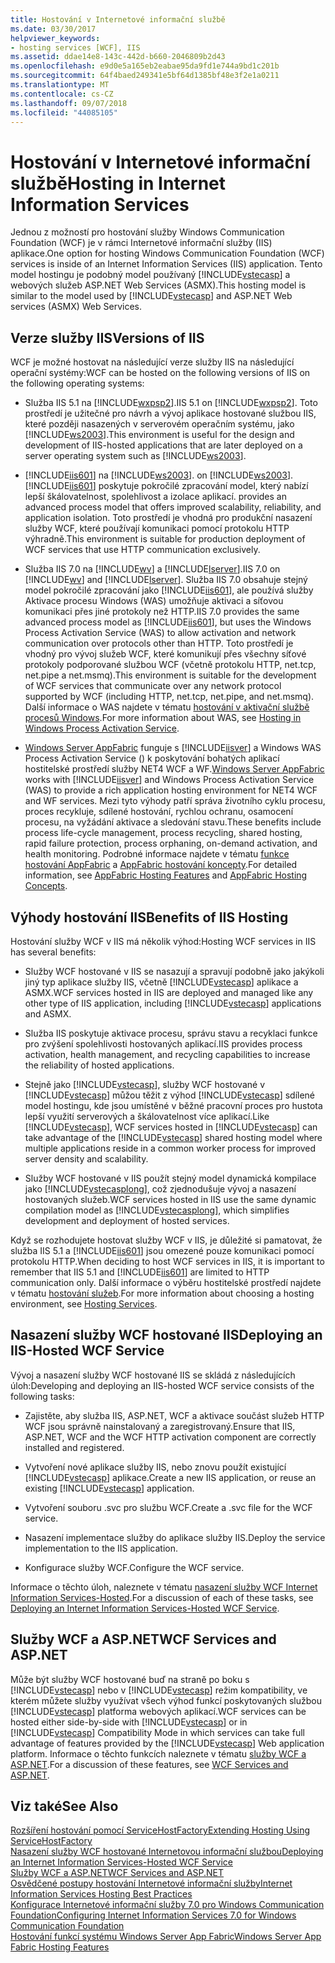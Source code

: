 ```yaml
---
title: Hostování v Internetové informační službě
ms.date: 03/30/2017
helpviewer_keywords:
- hosting services [WCF], IIS
ms.assetid: ddae14e8-143c-442d-b660-2046809b2d43
ms.openlocfilehash: e9d0e5a165eb2eabae95da9fd1e744a9bd1c201b
ms.sourcegitcommit: 64f4baed249341e5bf64d1385bf48e3f2e1a0211
ms.translationtype: MT
ms.contentlocale: cs-CZ
ms.lasthandoff: 09/07/2018
ms.locfileid: "44085105"
---
```

# <a name="hosting-in-internet-information-services"></a><span data-ttu-id="d58c7-102">Hostování v Internetové informační službě</span><span class="sxs-lookup"><span data-stu-id="d58c7-102">Hosting in Internet Information Services</span></span>
<span data-ttu-id="d58c7-103">Jednou z možností pro hostování služby Windows Communication Foundation (WCF) je v rámci Internetové informační služby (IIS) aplikace.</span><span class="sxs-lookup"><span data-stu-id="d58c7-103">One option for hosting Windows Communication Foundation (WCF) services is inside of an Internet Information Services (IIS) application.</span></span> <span data-ttu-id="d58c7-104">Tento model hostingu je podobný model používaný [!INCLUDE[vstecasp](../../../../includes/vstecasp-md.md)] a webových služeb ASP.NET Web Services (ASMX).</span><span class="sxs-lookup"><span data-stu-id="d58c7-104">This hosting model is similar to the model used by [!INCLUDE[vstecasp](../../../../includes/vstecasp-md.md)] and ASP.NET Web services (ASMX) Web Services.</span></span>  
  
## <a name="versions-of-iis"></a><span data-ttu-id="d58c7-105">Verze služby IIS</span><span class="sxs-lookup"><span data-stu-id="d58c7-105">Versions of IIS</span></span>  
 <span data-ttu-id="d58c7-106">WCF je možné hostovat na následující verze služby IIS na následující operační systémy:</span><span class="sxs-lookup"><span data-stu-id="d58c7-106">WCF can be hosted on the following versions of IIS on the following operating systems:</span></span>  
  
-   <span data-ttu-id="d58c7-107">Služba IIS 5.1 na [!INCLUDE[wxpsp2](../../../../includes/wxpsp2-md.md)].</span><span class="sxs-lookup"><span data-stu-id="d58c7-107">IIS 5.1 on [!INCLUDE[wxpsp2](../../../../includes/wxpsp2-md.md)].</span></span> <span data-ttu-id="d58c7-108">Toto prostředí je užitečné pro návrh a vývoj aplikace hostované službou IIS, které později nasazených v serverovém operačním systému, jako [!INCLUDE[ws2003](../../../../includes/ws2003-md.md)].</span><span class="sxs-lookup"><span data-stu-id="d58c7-108">This environment is useful for the design and development of IIS-hosted applications that are later deployed on a server operating system such as [!INCLUDE[ws2003](../../../../includes/ws2003-md.md)].</span></span>  
  
-   [!INCLUDE[iis601](../../../../includes/iis601-md.md)]<span data-ttu-id="d58c7-109"> na [!INCLUDE[ws2003](../../../../includes/ws2003-md.md)].</span><span class="sxs-lookup"><span data-stu-id="d58c7-109"> on [!INCLUDE[ws2003](../../../../includes/ws2003-md.md)].</span></span> [!INCLUDE[iis601](../../../../includes/iis601-md.md)]<span data-ttu-id="d58c7-110"> poskytuje pokročilé zpracování model, který nabízí lepší škálovatelnost, spolehlivost a izolace aplikací.</span><span class="sxs-lookup"><span data-stu-id="d58c7-110"> provides an advanced process model that offers improved scalability, reliability, and application isolation.</span></span> <span data-ttu-id="d58c7-111">Toto prostředí je vhodná pro produkční nasazení služby WCF, které používají komunikaci pomocí protokolu HTTP výhradně.</span><span class="sxs-lookup"><span data-stu-id="d58c7-111">This environment is suitable for production deployment of WCF services that use HTTP communication exclusively.</span></span>  
  
-   <span data-ttu-id="d58c7-112">Služba IIS 7.0 na [!INCLUDE[wv](../../../../includes/wv-md.md)] a [!INCLUDE[lserver](../../../../includes/lserver-md.md)].</span><span class="sxs-lookup"><span data-stu-id="d58c7-112">IIS 7.0 on [!INCLUDE[wv](../../../../includes/wv-md.md)] and [!INCLUDE[lserver](../../../../includes/lserver-md.md)].</span></span> <span data-ttu-id="d58c7-113">Služba IIS 7.0 obsahuje stejný model pokročilé zpracování jako [!INCLUDE[iis601](../../../../includes/iis601-md.md)], ale používá služby Aktivace procesu Windows (WAS) umožňuje aktivaci a síťovou komunikaci přes jiné protokoly než HTTP.</span><span class="sxs-lookup"><span data-stu-id="d58c7-113">IIS 7.0 provides the same advanced process model as [!INCLUDE[iis601](../../../../includes/iis601-md.md)], but uses the Windows Process Activation Service (WAS) to allow activation and network communication over protocols other than HTTP.</span></span> <span data-ttu-id="d58c7-114">Toto prostředí je vhodný pro vývoj služeb WCF, které komunikují přes všechny síťové protokoly podporované službou WCF (včetně protokolu HTTP, net.tcp, net.pipe a net.msmq).</span><span class="sxs-lookup"><span data-stu-id="d58c7-114">This environment is suitable for the development of WCF services that communicate over any network protocol supported by WCF (including HTTP, net.tcp, net.pipe, and net.msmq).</span></span> <span data-ttu-id="d58c7-115">Další informace o WAS najdete v tématu [hostování v aktivační službě procesů Windows](../../../../docs/framework/wcf/feature-details/hosting-in-windows-process-activation-service.md).</span><span class="sxs-lookup"><span data-stu-id="d58c7-115">For more information about WAS, see [Hosting in Windows Process Activation Service](../../../../docs/framework/wcf/feature-details/hosting-in-windows-process-activation-service.md).</span></span>  
  
-   <span data-ttu-id="d58c7-116">[Windows Server AppFabric](https://go.microsoft.com/fwlink/?LinkId=196496) funguje s [!INCLUDE[iisver](../../../../includes/iisver-md.md)] a Windows WAS Process Activation Service () k poskytování bohatých aplikací hostitelské prostředí služby NET4 WCF a WF.</span><span class="sxs-lookup"><span data-stu-id="d58c7-116">[Windows Server AppFabric](https://go.microsoft.com/fwlink/?LinkId=196496) works with [!INCLUDE[iisver](../../../../includes/iisver-md.md)] and Windows Process Activation Service (WAS) to provide a rich application hosting environment for NET4 WCF and WF services.</span></span> <span data-ttu-id="d58c7-117">Mezi tyto výhody patří správa životního cyklu procesu, proces recykluje, sdílené hostování, rychlou ochranu, osamocení procesu, na vyžádání aktivace a sledování stavu.</span><span class="sxs-lookup"><span data-stu-id="d58c7-117">These benefits include process life-cycle management, process recycling, shared hosting, rapid failure protection, process orphaning, on-demand activation, and health monitoring.</span></span> <span data-ttu-id="d58c7-118">Podrobné informace najdete v tématu [funkce hostování AppFabric](https://go.microsoft.com/fwlink/?LinkId=196494) a [AppFabric hostování koncepty](https://go.microsoft.com/fwlink/?LinkId=196495).</span><span class="sxs-lookup"><span data-stu-id="d58c7-118">For detailed information, see [AppFabric Hosting Features](https://go.microsoft.com/fwlink/?LinkId=196494) and [AppFabric Hosting Concepts](https://go.microsoft.com/fwlink/?LinkId=196495).</span></span>  
  
## <a name="benefits-of-iis-hosting"></a><span data-ttu-id="d58c7-119">Výhody hostování IIS</span><span class="sxs-lookup"><span data-stu-id="d58c7-119">Benefits of IIS Hosting</span></span>  
 <span data-ttu-id="d58c7-120">Hostování služby WCF v IIS má několik výhod:</span><span class="sxs-lookup"><span data-stu-id="d58c7-120">Hosting WCF services in IIS has several benefits:</span></span>  
  
-   <span data-ttu-id="d58c7-121">Služby WCF hostované v IIS se nasazují a spravují podobně jako jakýkoli jiný typ aplikace služby IIS, včetně [!INCLUDE[vstecasp](../../../../includes/vstecasp-md.md)] aplikace a ASMX.</span><span class="sxs-lookup"><span data-stu-id="d58c7-121">WCF services hosted in IIS are deployed and managed like any other type of IIS application, including [!INCLUDE[vstecasp](../../../../includes/vstecasp-md.md)] applications and ASMX.</span></span>  
  
-   <span data-ttu-id="d58c7-122">Služba IIS poskytuje aktivace procesu, správu stavu a recyklaci funkce pro zvýšení spolehlivosti hostovaných aplikací.</span><span class="sxs-lookup"><span data-stu-id="d58c7-122">IIS provides process activation, health management, and recycling capabilities to increase the reliability of hosted applications.</span></span>  
  
-   <span data-ttu-id="d58c7-123">Stejně jako [!INCLUDE[vstecasp](../../../../includes/vstecasp-md.md)], služby WCF hostované v [!INCLUDE[vstecasp](../../../../includes/vstecasp-md.md)] můžou těžit z výhod [!INCLUDE[vstecasp](../../../../includes/vstecasp-md.md)] sdílené model hostingu, kde jsou umístěné v běžné pracovní proces pro hustota lepší využití serverových a škálovatelnost více aplikací.</span><span class="sxs-lookup"><span data-stu-id="d58c7-123">Like [!INCLUDE[vstecasp](../../../../includes/vstecasp-md.md)], WCF services hosted in [!INCLUDE[vstecasp](../../../../includes/vstecasp-md.md)] can take advantage of the [!INCLUDE[vstecasp](../../../../includes/vstecasp-md.md)] shared hosting model where multiple applications reside in a common worker process for improved server density and scalability.</span></span>  
  
-   <span data-ttu-id="d58c7-124">Služby WCF hostované v IIS použít stejný model dynamická kompilace jako [!INCLUDE[vstecasplong](../../../../includes/vstecasplong-md.md)], což zjednodušuje vývoj a nasazení hostovaných služeb.</span><span class="sxs-lookup"><span data-stu-id="d58c7-124">WCF services hosted in IIS use the same dynamic compilation model as [!INCLUDE[vstecasplong](../../../../includes/vstecasplong-md.md)], which simplifies development and deployment of hosted services.</span></span>  
  
 <span data-ttu-id="d58c7-125">Když se rozhodujete hostovat služby WCF v IIS, je důležité si pamatovat, že služba IIS 5.1 a [!INCLUDE[iis601](../../../../includes/iis601-md.md)] jsou omezené pouze komunikaci pomocí protokolu HTTP.</span><span class="sxs-lookup"><span data-stu-id="d58c7-125">When deciding to host WCF services in IIS, it is important to remember that IIS 5.1 and [!INCLUDE[iis601](../../../../includes/iis601-md.md)] are limited to HTTP communication only.</span></span> <span data-ttu-id="d58c7-126">Další informace o výběru hostitelské prostředí najdete v tématu [hostování služeb](../../../../docs/framework/wcf/hosting-services.md).</span><span class="sxs-lookup"><span data-stu-id="d58c7-126">For more information about choosing a hosting environment, see [Hosting Services](../../../../docs/framework/wcf/hosting-services.md).</span></span>  
  
## <a name="deploying-an-iis-hosted-wcf-service"></a><span data-ttu-id="d58c7-127">Nasazení služby WCF hostované IIS</span><span class="sxs-lookup"><span data-stu-id="d58c7-127">Deploying an IIS-Hosted WCF Service</span></span>  
 <span data-ttu-id="d58c7-128">Vývoj a nasazení služby WCF hostované IIS se skládá z následujících úloh:</span><span class="sxs-lookup"><span data-stu-id="d58c7-128">Developing and deploying an IIS-hosted WCF service consists of the following tasks:</span></span>  
  
-   <span data-ttu-id="d58c7-129">Zajistěte, aby služba IIS, ASP.NET, WCF a aktivace součást služeb HTTP WCF jsou správně nainstalovaný a zaregistrovaný.</span><span class="sxs-lookup"><span data-stu-id="d58c7-129">Ensure that IIS, ASP.NET, WCF and the WCF HTTP activation component are correctly installed and registered.</span></span>  
  
-   <span data-ttu-id="d58c7-130">Vytvoření nové aplikace služby IIS, nebo znovu použít existující [!INCLUDE[vstecasp](../../../../includes/vstecasp-md.md)] aplikace.</span><span class="sxs-lookup"><span data-stu-id="d58c7-130">Create a new IIS application, or reuse an existing [!INCLUDE[vstecasp](../../../../includes/vstecasp-md.md)] application.</span></span>  
  
-   <span data-ttu-id="d58c7-131">Vytvoření souboru .svc pro službu WCF.</span><span class="sxs-lookup"><span data-stu-id="d58c7-131">Create a .svc file for the WCF service.</span></span>  
  
-   <span data-ttu-id="d58c7-132">Nasazení implementace služby do aplikace služby IIS.</span><span class="sxs-lookup"><span data-stu-id="d58c7-132">Deploy the service implementation to the IIS application.</span></span>  
  
-   <span data-ttu-id="d58c7-133">Konfigurace služby WCF.</span><span class="sxs-lookup"><span data-stu-id="d58c7-133">Configure the WCF service.</span></span>  
  
 <span data-ttu-id="d58c7-134">Informace o těchto úloh, naleznete v tématu [nasazení služby WCF Internet Information Services-Hosted](../../../../docs/framework/wcf/feature-details/deploying-an-internet-information-services-hosted-wcf-service.md).</span><span class="sxs-lookup"><span data-stu-id="d58c7-134">For a discussion of each of these tasks, see [Deploying an Internet Information Services-Hosted WCF Service](../../../../docs/framework/wcf/feature-details/deploying-an-internet-information-services-hosted-wcf-service.md).</span></span>  
  
## <a name="wcf-services-and-aspnet"></a><span data-ttu-id="d58c7-135">Služby WCF a ASP.NET</span><span class="sxs-lookup"><span data-stu-id="d58c7-135">WCF Services and ASP.NET</span></span>  
 <span data-ttu-id="d58c7-136">Může být služby WCF hostované buď na straně po boku s [!INCLUDE[vstecasp](../../../../includes/vstecasp-md.md)] nebo v [!INCLUDE[vstecasp](../../../../includes/vstecasp-md.md)] režim kompatibility, ve kterém můžete služby využívat všech výhod funkcí poskytovaných službou [!INCLUDE[vstecasp](../../../../includes/vstecasp-md.md)] platforma webových aplikací.</span><span class="sxs-lookup"><span data-stu-id="d58c7-136">WCF services can be hosted either side-by-side with [!INCLUDE[vstecasp](../../../../includes/vstecasp-md.md)] or in [!INCLUDE[vstecasp](../../../../includes/vstecasp-md.md)] Compatibility Mode in which services can take full advantage of features provided by the [!INCLUDE[vstecasp](../../../../includes/vstecasp-md.md)] Web application platform.</span></span> <span data-ttu-id="d58c7-137">Informace o těchto funkcích naleznete v tématu [služby WCF a ASP.NET](../../../../docs/framework/wcf/feature-details/wcf-services-and-aspnet.md).</span><span class="sxs-lookup"><span data-stu-id="d58c7-137">For a discussion of these features, see [WCF Services and ASP.NET](../../../../docs/framework/wcf/feature-details/wcf-services-and-aspnet.md).</span></span>  
  
## <a name="see-also"></a><span data-ttu-id="d58c7-138">Viz také</span><span class="sxs-lookup"><span data-stu-id="d58c7-138">See Also</span></span>  
 [<span data-ttu-id="d58c7-139">Rozšíření hostování pomocí ServiceHostFactory</span><span class="sxs-lookup"><span data-stu-id="d58c7-139">Extending Hosting Using ServiceHostFactory</span></span>](../../../../docs/framework/wcf/extending/extending-hosting-using-servicehostfactory.md)  
 [<span data-ttu-id="d58c7-140">Nasazení služby WCF hostované Internetovou informační službou</span><span class="sxs-lookup"><span data-stu-id="d58c7-140">Deploying an Internet Information Services-Hosted WCF Service</span></span>](../../../../docs/framework/wcf/feature-details/deploying-an-internet-information-services-hosted-wcf-service.md)  
 [<span data-ttu-id="d58c7-141">Služby WCF a ASP.NET</span><span class="sxs-lookup"><span data-stu-id="d58c7-141">WCF Services and ASP.NET</span></span>](../../../../docs/framework/wcf/feature-details/wcf-services-and-aspnet.md)  
 [<span data-ttu-id="d58c7-142">Osvědčené postupy hostování Internetové informační služby</span><span class="sxs-lookup"><span data-stu-id="d58c7-142">Internet Information Services Hosting Best Practices</span></span>](../../../../docs/framework/wcf/feature-details/internet-information-services-hosting-best-practices.md)  
 [<span data-ttu-id="d58c7-143">Konfigurace Internetové informační služby 7.0 pro Windows Communication Foundation</span><span class="sxs-lookup"><span data-stu-id="d58c7-143">Configuring Internet Information Services 7.0 for Windows Communication Foundation</span></span>](../../../../docs/framework/wcf/feature-details/configuring-iis-for-wcf.md)  
 [<span data-ttu-id="d58c7-144">Hostování funkcí systému Windows Server App Fabric</span><span class="sxs-lookup"><span data-stu-id="d58c7-144">Windows Server App Fabric Hosting Features</span></span>](https://go.microsoft.com/fwlink/?LinkId=201276)
